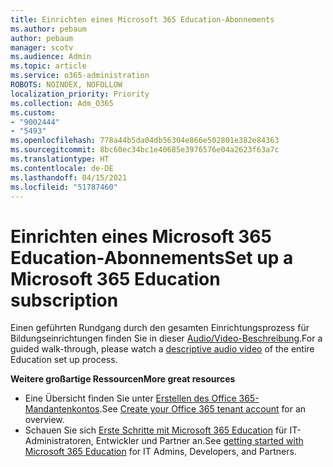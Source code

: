 ```yaml
---
title: Einrichten eines Microsoft 365 Education-Abonnements
ms.author: pebaum
author: pebaum
manager: scotv
ms.audience: Admin
ms.topic: article
ms.service: o365-administration
ROBOTS: NOINDEX, NOFOLLOW
localization_priority: Priority
ms.collection: Adm_O365
ms.custom:
- "9002444"
- "5493"
ms.openlocfilehash: 778a44b5da04db56304e866e502801e382e84363
ms.sourcegitcommit: 8bc60ec34bc1e40685e3976576e04a2623f63a7c
ms.translationtype: HT
ms.contentlocale: de-DE
ms.lasthandoff: 04/15/2021
ms.locfileid: "51787460"
---
```

# <a name="set-up-a-microsoft-365-education-subscription"></a><span data-ttu-id="af0e6-102">Einrichten eines Microsoft 365 Education-Abonnements</span><span class="sxs-lookup"><span data-stu-id="af0e6-102">Set up a Microsoft 365 Education subscription</span></span>

<span data-ttu-id="af0e6-103">Einen geführten Rundgang durch den gesamten Einrichtungsprozess für Bildungseinrichtungen finden Sie in dieser [Audio/Video-Beschreibung](https://aka.ms/M365EduSetup).</span><span class="sxs-lookup"><span data-stu-id="af0e6-103">For a guided walk-through, please watch a [descriptive audio video](https://aka.ms/M365EduSetup) of the entire Education set up process.</span></span>

<span data-ttu-id="af0e6-104">**Weitere großartige Ressourcen**</span><span class="sxs-lookup"><span data-stu-id="af0e6-104">**More great resources**</span></span>

- <span data-ttu-id="af0e6-105">Eine Übersicht finden Sie unter [Erstellen des Office 365-Mandantenkontos](https://docs.microsoft.com/microsoft-365/education/deploy/create-your-office-365-tenant).</span><span class="sxs-lookup"><span data-stu-id="af0e6-105">See [Create your Office 365 tenant account](https://docs.microsoft.com/microsoft-365/education/deploy/create-your-office-365-tenant) for an overview.</span></span>
- <span data-ttu-id="af0e6-106">Schauen Sie sich [Erste Schritte mit Microsoft 365 Education](https://docs.microsoft.com/education/) für IT-Administratoren, Entwickler und Partner an.</span><span class="sxs-lookup"><span data-stu-id="af0e6-106">See [getting started with Microsoft 365 Education](https://docs.microsoft.com/education/) for IT Admins, Developers, and Partners.</span></span>